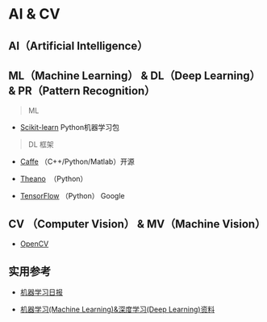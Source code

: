 # AI & CV

## AI（Artificial Intelligence）

## ML（Machine Learning） & DL（Deep Learning） &  PR（Pattern Recognition）

> ML

- [Scikit-learn](http://scikit-learn.org/stable/)  Python机器学习包

> DL 框架

- [Caffe](http://caffe.berkeleyvision.org/) （C++/Python/Matlab）开源

- [Theano](http://deeplearning.net/software/theano/)  （Python）

- [TensorFlow](https://www.tensorflow.org/) （Python） Google 


## CV （Computer Vision） & MV（Machine Vision）

- [OpenCV](http://opencv.org/)


## 实用参考

- [机器学习日报](http://ml.memect.com/)

- [机器学习(Machine Learning)&深度学习(Deep Learning)资料](https://github.com/ty4z2008/Qix/blob/master/dl.md)
